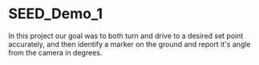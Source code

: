 # SEED_Demo_1
In this project our goal was to both turn and drive to a desired set point accurately, and then identify a marker on the ground and report it's angle from the camera in degrees.

